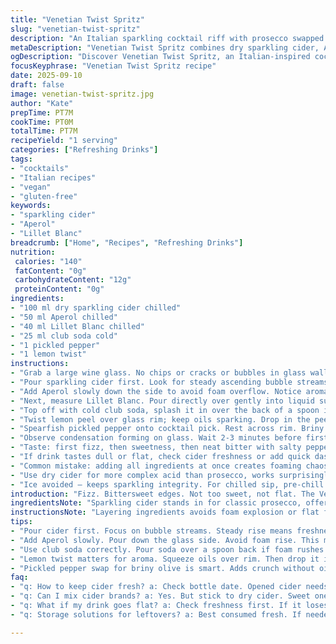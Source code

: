 ```yaml
---
title: "Venetian Twist Spritz"
slug: "venetian-twist-spritz"
description: "An Italian sparkling cocktail riff with prosecco swapped for dry cider, using Aperol and Lillet Blanc. Remix of original Spritz. Chill all liquids first. Citrus bitterness meets subtle sweetness with a trace of herbal Lillet. Garnish with a lemon twist and a pickled pepper to add depth and zip. Effervescence from soda water balancing bitter and sweet layers. Quick assemble, a few sensory checks. Avoid flat drinks, always pour cold. Olive swap: pickled pepper adds tang and crunch. Green olive substitute for briny hit but less oily. Keeps it vegan, gluten-free, dairy-free, egg free."
metaDescription: "Venetian Twist Spritz combines dry sparkling cider, Aperol, and Lillet Blanc. A unique cocktail with balanced flavors and tempting aromas."
ogDescription: "Discover Venetian Twist Spritz, an Italian-inspired cocktail with dry cider, bittersweet layers, and a tangy pickled pepper garnish."
focusKeyphrase: "Venetian Twist Spritz recipe"
date: 2025-09-10
draft: false
image: venetian-twist-spritz.jpg
author: "Kate"
prepTime: PT7M
cookTime: PT0M
totalTime: PT7M
recipeYield: "1 serving"
categories: ["Refreshing Drinks"]
tags:
- "cocktails"
- "Italian recipes"
- "vegan"
- "gluten-free"
keywords:
- "sparkling cider"
- "Aperol"
- "Lillet Blanc"
breadcrumb: ["Home", "Recipes", "Refreshing Drinks"]
nutrition: 
 calories: "140"
 fatContent: "0g"
 carbohydrateContent: "12g"
 proteinContent: "0g"
ingredients:
- "100 ml dry sparkling cider chilled"
- "50 ml Aperol chilled"
- "40 ml Lillet Blanc chilled"
- "25 ml club soda cold"
- "1 pickled pepper"
- "1 lemon twist"
instructions:
- "Grab a large wine glass. No chips or cracks or bubbles in glass walls — they mess carbonation retention."
- "Pour sparkling cider first. Look for steady ascending bubble streams, not too fast. That signals freshness."
- "Add Aperol slowly down the side to avoid foam overflow. Notice aroma lift; bitter orange pierces sharp."
- "Next, measure Lillet Blanc. Pour directly over gently into liquid surface. Watch clarity turn slightly hazy, subtle swirl cues integration."
- "Top off with cold club soda, splash it in over the back of a spoon if foam sparks too much. You want fizz, not soda out of control."
- "Twist lemon peel over glass rim; keep oils sparking. Drop in the peel for aroma."
- "Spearfish pickled pepper onto cocktail pick. Rest across rim. Briny and tangy contrast against sweet and bitter layers here."
- "Observe condensation forming on glass. Wait 2-3 minutes before first sip. Bubbles settle but cocktail stays lively."
- "Taste: first fizz, then sweetness, then neat bitter with salty pepper finish. No flat edges allowed."
- "If drink tastes dull or flat, check cider freshness or add quick dash of soda. Warm liquids kill sparkle."
- "Common mistake: adding all ingredients at once creates foaming chaos or flat tastes. Layer and pour slow."
- "Use dry cider for more complex acid than prosecco, works surprisingly well with Lillet’s floral sweetness. If no pickled pepper, large green olive substitutes though oily."
- "Ice avoided — keeps sparkling integrity. For chilled sip, pre-chill glass 30 mins or keep bottle in fridge overnight."
introduction: "Fizz. Bittersweet edges. Not too sweet, not flat. The Venetian Spritz, reworked with cider and Lillet to cut sharper than traditional prosecco combos. Sounds fancy but nails balance through chill and measured pour. The real trick? Sensory clues — bubbles rising, oils from citrus peel popping in the glass. Pickled pepper's surprise bite replaces olive grunt without dulling effervescence. No ice allowed here — it dilutes and dulls life force. Pour slow, assess texture in glass walls, timing to sip essential. Ready for a quick fast-turn bubbly kick with subtle herbaceous aftertaste? That’s this in a glass."
ingredientsNote: "Sparkling cider stands in for classic prosecco, offers sharper acidity and fruit notes. Avoid sweet ciders or risk clashing with bitter Aperol. Lillet Blanc subbing for Campari or Select adds honeyed floral complexity instead of pure bitter punch—forms a pivot point for flavor layers. Club soda freshness crucial. Avoid overcarbonated sodas that fizz out your cocktail, and always keep cold to maintain bubbles. The pickled pepper is a tactical swap—balances bitter and sweet with subtle crunch and brine compared to green olives which can feel oily and numb palate. Citrus twist oils released just before assembling, critical for aromatics. No ice; leverages chill temperature of ingredients to avoid watering down."
instructionsNote: "Layering ingredients avoids foam explosion or flat finish. Pour sparkling base first, observe bubble flow — key freshness indicator. Add bittersweet liquor slowly to maintain carbonation. Use back of spoon for soda to control effervescence spike. Toss lemon peel oils over rim last, rest in glass for aroma lift. Spear pickled pepper carefully, not to burst—crunch sets textural counterpoint. Wait 2-3 minutes post assembly; condensation signals temperature-drop synergy. Mistake: rushing or dumping all at once kills finesse and fizz. Use clear, wide glass to monitor bubbles, aromas. If foam spikes, stop and slow pours next round. That’s where bottle condition and temperature show up immediately. Learn to read drink’s life signs, not just trust timings."
tips:
- "Pour cider first. Focus on bubble streams. Steady rise means freshness. If bubbles drop off, cider might be old or flat. Pay close attention. Fresh cider equals a lively drink."
- "Add Aperol slowly. Pour down the glass side. Avoid foam rise. This matters for aesthetics and carbonation retention. Aroma also lifts nicely. Bitter orange emerges. Take note."
- "Use club soda correctly. Pour soda over a spoon back if foam rushes. Want fizz control. Too much and it overwhelms. This keeps balanced taste."
- "Lemon twist matters for aroma. Squeeze oils over rim. Then drop it in. These oils add complexity. Brightness to aroma is a game changer. Watch for sensory signals."
- "Pickled pepper swap for briny olive is smart. Adds crunch without oil. Tangy bite contrasts well. Coordination of flavors needs this. No olfactory dullness here."
faq:
- "q: How to keep cider fresh? a: Check bottle date. Opened cider needs tight seal, store in cool. Use within few days. Odors indicate spoilage."
- "q: Can I mix cider brands? a: Yes. But stick to dry cider. Sweet ones clash with bitters. Check flavors, some ciders overpower. Balance is key."
- "q: What if my drink goes flat? a: Check freshness first. If it loses bubbles quickly. Cold is crucial. Warm drinks affect fizz. Pour slowly."
- "q: Storage solutions for leftovers? a: Best consumed fresh. If needed, keep chilled. Tight seal. No prolonged air exposure. Better quality means better sip."

---
```

